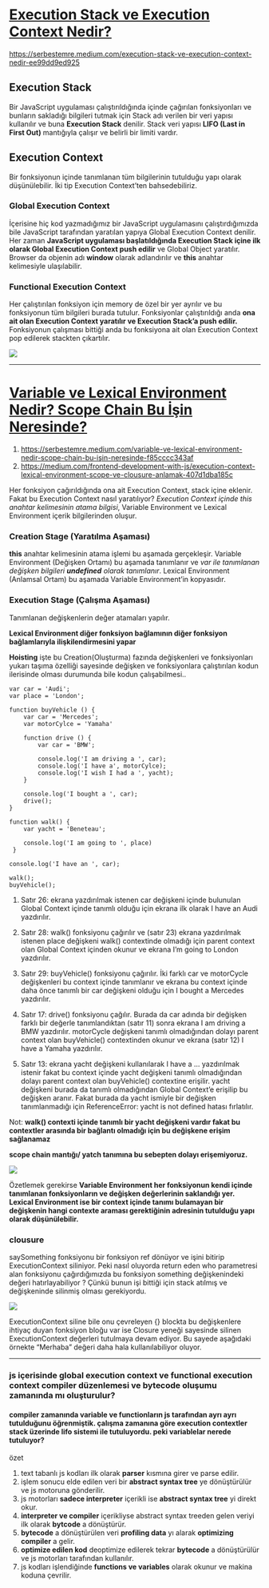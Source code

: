 # [Execution Stack ve Execution Context Nedir?](https://serbestemre.medium.com/execution-stack-ve-execution-context-nedir-ee99dd9ed925)
https://serbestemre.medium.com/execution-stack-ve-execution-context-nedir-ee99dd9ed925

## Execution Stack
Bir JavaScript uygulaması çalıştırıldığında içinde çağırılan fonksiyonları ve bunların sakladığı bilgileri tutmak için Stack adı verilen bir veri yapısı kullanılır ve buna **Execution Stack** denilir. 
Stack veri yapısı **LIFO (Last in First Out)** mantığıyla çalışır ve belirli bir limiti vardır.

## Execution Context

Bir fonksiyonun içinde tanımlanan tüm bilgilerinin tutulduğu yapı olarak düşünülebilir. İki tip Execution Context’ten bahsedebiliriz.

### Global Execution Context
İçerisine hiç kod yazmadığımız bir JavaScript uygulamasını çalıştırdığımızda bile JavaScript tarafından yaratılan yapıya Global Execution Context denilir. Her zaman **JavaScript uygulaması başlatıldığında Execution Stack içine ilk olarak Global Execution Context push edilir** ve Global Object yaratılır. Browser da objenin adı **window** olarak adlandırılır ve **this** anahtar kelimesiyle ulaşılabilir.

### Functional Execution Context
Her çalıştırılan fonksiyon için memory de özel bir yer ayrılır ve bu fonksiyonun tüm bilgileri burada tutulur. Fonksiyonlar çalıştırıldığı anda **ona ait olan Execution Context yaratılır ve Execution Stack’a push edilir.** Fonksiyonun çalışması bittiği anda bu fonksiyona ait olan Execution Context pop edilerek stackten çıkartılır.

![](https://miro.medium.com/v2/resize:fit:720/format:webp/1*8YttCSmQs3xg1Mrwt4b6vQ.png)


---

# [Variable ve Lexical Environment Nedir? Scope Chain Bu İşin Neresinde?](https://serbestemre.medium.com/variable-ve-lexical-environment-nedir-scope-chain-bu-i̇şin-neresinde-f85cccc343af)
1. https://serbestemre.medium.com/variable-ve-lexical-environment-nedir-scope-chain-bu-i̇şin-neresinde-f85cccc343af
2. https://medium.com/frontend-development-with-js/execution-context-lexical-environment-scope-ve-clousure-anlamak-407d1dba185c

Her fonksiyon çağırıldığında ona ait Execution Context, stack içine eklenir. Fakat bu Execution Context nasıl yaratılıyor? 
*Execution Context içinde this anahtar kelimesinin atama bilgisi*, Variable Environment ve Lexical Environment içerik bilgilerinden oluşur.

### Creation Stage (Yaratılma Aşaması)
**this** anahtar kelimesinin atama işlemi bu aşamada gerçekleşir.
Variable Environment (Değişken Ortamı) bu aşamada tanımlanır ve *var ile tanımlanan değişken bilgileri **undefined** olarak tanımlanır*.
Lexical Environment (Anlamsal Ortam) bu aşamada Variable Environment’in kopyasıdır.

### Execution Stage (Çalışma Aşaması)
Tanımlanan değişkenlerin değer atamaları yapılır.

**Lexical Environment diğer fonksiyon bağlamının diğer fonksiyon bağlamlarıyla ilişkilendirmesini yapar**

**Hoisting** işte bu Creation(Oluşturma) fazında değişkenleri ve fonksiyonları yukarı taşıma özelliği sayesinde değişken ve fonksiyonlara çalıştırılan kodun ilerisinde olması durumunda bile kodun çalışabilmesi..

```
var car = 'Audi';
var place = 'London';

function buyVehicle () {
    var car = 'Mercedes';
    var motorCylce = 'Yamaha'
    
    function drive () {
        var car = 'BMW';
        
        console.log('I am driving a ', car);
        console.log('I have a', motorCylce);
        console.log('I wish I had a ', yacht);
    }

    console.log('I bought a ', car);
    drive();
}

function walk() {
    var yacht = 'Beneteau';

    console.log('I am going to ', place)
 }

console.log('I have an ', car);

walk();
buyVehicle();
```

1. Satır 26: ekrana yazdırılmak istenen car değişkeni içinde bulunulan Global Context içinde tanımlı olduğu için ekrana ilk olarak I have an Audi yazdırılır.


2. Satır 28: walk() fonksiyonu çağırılır ve (satır 23) ekrana yazdırılmak istenen place değişkeni walk() contextinde olmadığı için parent context olan Global Context içinden okunur ve ekrana I’m going to London yazdırılır.

3. Satır 29: buyVehicle() fonksiyonu çağırılır. İki farklı car ve motorCycle değişkenleri bu context içinde tanımlanır ve ekrana bu context içinde daha önce tanımlı bir car değişkeni olduğu için I bought a Mercedes yazdırılır.

4. Satır 17: drive() fonksiyonu çağılır. Burada da car adında bir değişken farklı bir değerle tanımlandıktan (satır 11) sonra ekrana I am driving a BMW yazdırılır. motorCycle değişkeni tanımlı olmadığından dolayı parent context olan buyVehicle() contextinden okunur ve ekrana (satır 12) I have a Yamaha yazdırılır.

5. Satır 13: ekrana yacht değişkeni kullanılarak I have a ... yazdırılmak istenir fakat bu context içinde yacht değişkeni tanımlı olmadığından dolayı parent context olan buyVehicle() contextine erişilir. yacht değişkeni burada da tanımlı olmadığından Global Context’e erişilip bu değişken aranır. Fakat burada da yacht ismiyle bir değişken tanımlanmadığı için ReferenceError: yacht is not defined hatası fırlatılır.

Not: **walk() contexti içinde tanımlı bir yacht değişkeni vardır fakat bu contextler arasında bir bağlantı olmadığı için bu değişkene erişim sağlanamaz**

**scope chain mantığı/ yatch tanımına bu sebepten dolayı erişemiyoruz.**

![](https://miro.medium.com/v2/resize:fit:720/format:webp/1*9qSU6M-PvCbgaNKIhNo_iw.png)


Özetlemek gerekirse 
**Variable Environment her fonksiyonun kendi içinde tanımlanan fonksiyonların ve değişken değerlerinin saklandığı yer.**
**Lexical Environment ise bir context içinde tanımı bulamayan bir değişkenin hangi contexte araması gerektiğinin adresinin tutulduğu yapı olarak düşünülebilir.**

### clousure

saySomething fonksiyonu bir fonksiyon ref dönüyor ve işini bitirip ExecutionContext siliniyor. Peki nasıl oluyorda return eden who parametresi alan fonksiyonu çağırdığımızda bu fonksiyon something değişkenindeki değeri hatırlayabiliyor ? Çünkü bunun işi bittiği için stack atılmış ve değişkeninde silinmiş olması gerekiyordu.

![](https://miro.medium.com/v2/resize:fit:720/format:webp/1*XkLQPwU6ptP44E0D9RhpNg.png)


ExecutionContext siline bile onu çevreleyen {} blockta bu değişkenlere ihtiyaç duyan fonksiyon bloğu var ise Closure yeneği sayesinde silinen ExecutionContext değerleri tutulmaya devam ediyor. Bu sayede aşağıdaki örnekte “Merhaba” değeri daha hala kullanılabiliyor oluyor.

---


### js içerisinde global execution context ve functional execution context compiler düzenlemesi ve bytecode oluşumu zamanında mı oluşturulur?

#### compiler zamanında variable ve functionların js tarafından ayrı ayrı tutulduğunu öğrenmiştik. çalışma zamanına göre execution contextler stack üzerinde lifo sistemi ile tutuluyordu. peki variablelar nerede tutuluyor?

özet 

1. text tabanlı js kodları ilk olarak **parser** kısmına girer ve parse edilir.
2. işlem sonucu elde edilen veri bir **abstract syntax tree** ye dönüştürülür ve js motoruna gönderilir.
3. js motorları **sadece interpreter** içerikli ise **abstract syntax tree** yi direkt okur. 
4. **interpreter ve compiler** içerikliyse abstract syntax treeden gelen veriyi ilk olarak **bytcode** a dönüştürür.
5. **bytecode** a dönüştürülen veri **profiling data** yı alarak **optimizing compiler** a gelir. 
6. **optimize edilen kod**  deoptimize edilerek tekrar **bytecode** a dönüştürülür ve js motorları tarafından kullanılır.
7. js kodları işlendiğinde **functions ve variables** olarak okunur ve makina koduna çevrilir.
